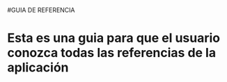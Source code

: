#GUIA DE REFERENCIA
# Esta es una guia para que el usuario conozca todas las referencias de la aplicación